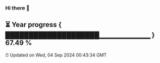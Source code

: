 ### Hi there 👋
⏳ Year progress { ████████████████████▁▁▁▁▁▁▁▁▁▁ } 67.49 %
---
⏰ Updated on Wed, 04 Sep 2024 00:43:34 GMT

